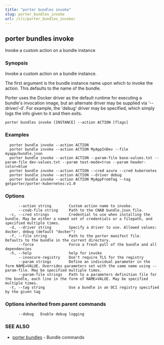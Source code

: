 ```yaml
---
title: "porter bundles invoke"
slug: porter_bundles_invoke
url: /cli/porter_bundles_invoke/
---
```

## porter bundles invoke

Invoke a custom action on a bundle instance

### Synopsis

Invoke a custom action on a bundle instance.

The first argument is the bundle instance name upon which to invoke the action. This defaults to the name of the bundle.

Porter uses the Docker driver as the default runtime for executing a bundle's invocation image, but an alternate driver may be supplied via '--driver/-d'.
For example, the 'debug' driver may be specified, which simply logs the info given to it and then exits.

```
porter bundles invoke [INSTANCE] --action ACTION [flags]
```

### Examples

```
  porter bundle invoke --action ACTION
  porter bundle invoke --action ACTION MyAppInDev --file myapp/bundle.json
  porter bundle invoke --action ACTION --param-file base-values.txt --param-file dev-values.txt --param test-mode=true --param header-color=blue
  porter bundle invoke --action ACTION --cred azure --cred kubernetes
  porter bundle invoke --action ACTION --driver debug
  porter bundle invoke --action ACTION MyAppFromTag --tag getporter/porter-kubernetes:v1.0

```

### Options

```
      --action string        Custom action name to invoke.
      --cnab-file string     Path to the CNAB bundle.json file.
  -c, --cred strings         Credential to use when installing the bundle. May be either a named set of credentials or a filepath, and specified multiple times.
  -d, --driver string        Specify a driver to use. Allowed values: docker, debug (default "docker")
  -f, --file string          Path to the porter manifest file. Defaults to the bundle in the current directory.
      --force                Force a fresh pull of the bundle and all dependencies
  -h, --help                 help for invoke
      --insecure-registry    Don't require TLS for the registry
      --param strings        Define an individual parameter in the form NAME=VALUE. Overrides parameters set with the same name using --param-file. May be specified multiple times.
      --param-file strings   Path to a parameters definition file for the bundle, each line in the form of NAME=VALUE. May be specified multiple times.
  -t, --tag string           Use a bundle in an OCI registry specified by the given tag
```

### Options inherited from parent commands

```
      --debug   Enable debug logging
```

### SEE ALSO

* [porter bundles](/cli/porter_bundles/)	 - Bundle commands

